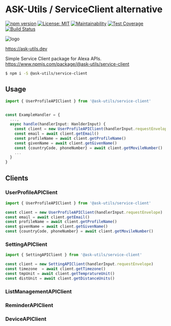 # ASK-Utils / ServiceClient alternative
[![npm version](https://badge.fury.io/js/%40ask-utils%2Fservice-client.svg)](https://badge.fury.io/js/%40ask-utils%2Fservice-client)
[![License: MIT](https://img.shields.io/badge/License-MIT-yellow.svg)](https://opensource.org/licenses/MIT)
[![Maintainability](https://api.codeclimate.com/v1/badges/c17851759423ce151b9e/maintainability)](https://codeclimate.com/github/ask-utils/ask-utils/maintainability)
[![Test Coverage](https://api.codeclimate.com/v1/badges/c17851759423ce151b9e/test_coverage)](https://codeclimate.com/github/ask-utils/ask-utils/test_coverage)
[![Build Status](https://travis-ci.org/ask-utils/ask-utils.svg?branch=master)](https://travis-ci.org/ask-utils/ask-utils)

![logo](https://ask-utils.dev/static/9cbabc261164aba75a5d7e32d0e53371/8a651/youtube_profile_image.png)

https://ask-utils.dev

Simple Service Client package for Alexa APIs.
https://www.npmjs.com/package/@ask-utils/service-client

```bash
$ npm i -S @ask-utils/service-client
```

## Usage

```typescript
import { UserProfileAPIClient } from '@ask-utils/service-client'


const ExampleHandler = {
  ...,
  async handle(handlerInput: HanlderInput) {
    const client = new UserProfileAPIClient(handlerInput.requestEnvelope)
    const email = await client.getEmail()
    const profileName = await client.getProfileName()
    const givenName = await client.getGivenName()
    const {countryCode, phoneNumber} = await client.getMovileNumber()
    ...
  }
}
```

## Clients
### UserProfileAPIClient

```typescript
import { UserProfileAPIClient } from '@ask-utils/service-client'

const client = new UserProfileAPIClient(handlerInput.requestEnvelope)
const email = await client.getEmail()
const profileName = await client.getProfileName()
const givenName = await client.getGivenName()
const {countryCode, phoneNumber} = await client.getMovileNumber()
```

### SettingAPIClient

```typescript
import { SettingAPIClient } from '@ask-utils/service-client'

const client = new SettingAPIClient(handlerInput.requestEnvelope)
const timezone  = await client.getTimezone()
const tmpUnit = await client.getTempratureUnit()
const distUnit = await client.getDistanceUnits()
```

### ListManagementAPIClient


### ReminderAPIClient

### DeviceAPIClient 

